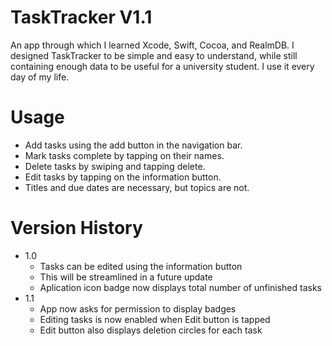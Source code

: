 TaskTracker V1.1
===========

An app through which I learned Xcode, Swift, Cocoa, and RealmDB. I designed TaskTracker to be simple and easy to understand, while still containing enough data to be useful for a university student. I use it every day of my life.

Usage
=====

- Add tasks using the add button in the navigation bar.
- Mark tasks complete by tapping on their names.
- Delete tasks by swiping and tapping delete.
- Edit tasks by tapping on the information button.
- Titles and due dates are necessary, but topics are not.

Version History
===============

- 1.0
  - Tasks can be edited using the information button
  - This will be streamlined in a future update
  - Aplication icon badge now displays total number of unfinished tasks
- 1.1
  - App now asks for permission to display badges
  - Editing tasks is now enabled when Edit button is tapped
  - Edit button also displays deletion circles for each task
